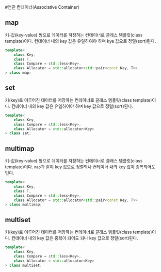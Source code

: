 #연관 컨테이너(Associative Container)

## map 
키-값(key-value) 쌍으로 데이터를 저장하는 컨테이너로 클래스 템플릿(class template)이다. 컨테이너 내의 key 값은 유일하여야 하며 kye 값으로 졍렬(sort)된다. 



```c++
template<
    class Key,
    class T,
    class Compare = std::less<Key>,
    class Allocator = std::allocator<std::pair<const Key, T>>
> class map;
```



## set 
키(key)로 이루어진 데이터를 저장하는 컨테이너로 클래스 템플릿(class template)이다. 컨테이너 내의 key 값은 유일하여야 하며 key 값으로 졍렬(sort)된다. 

```c++
template<
    class Key,
    class Compare = std::less<Key>,
    class Allocator = std::allocator<Key>
> class set;
```



## multimap
키-값(key-value) 쌍으로 데이터를 저장하는 컨테이너로 클래스 템플릿(class template)이다. ``map``과 같이 key 값으로 정렬되나 컨테이너 내의 key 값이 종복되어도 딘다. 

```c++
template<
    class Key,
    class T,
    class Compare = std::less<Key>,
    class Allocator = std::allocator<std::pair<const Key, T>>
> class multimap;
```


## multiset
키(key)로 이루어진 데이터를 저장하는 컨테이너로 클래스 템플릿(class template)이다. 컨테이너 내의 key 값은 중복이 되어도 되나 key 값으로 졍렬(sort)된다. 

```c++
template<
    class Key,
    class Compare = std::less<Key>,
    class Allocator = std::allocator<Key>
> class multiset;
```
